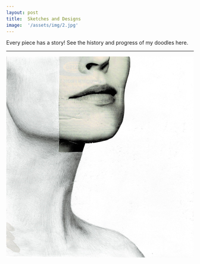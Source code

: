 ```yaml
---
layout: post
title:  Sketches and Designs
image:  '/assets/img/2.jpg'
---
```

Every piece has a story! See the history and progress of my doodles here.

---

![Drawing1](/assets/img/1.jpg)
